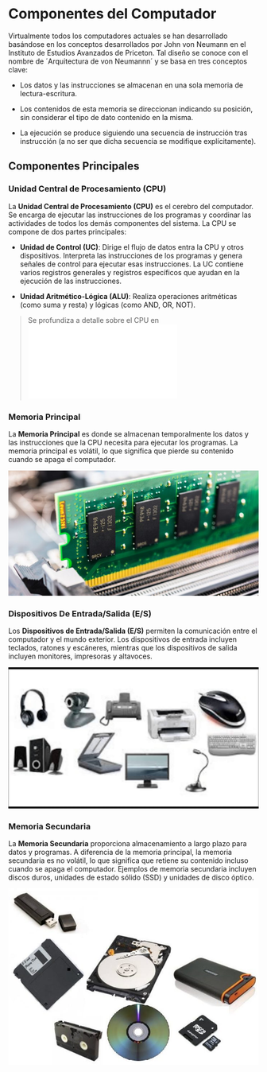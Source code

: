 # Componentes del Computador

Virtualmente todos los computadores actuales se han desarrollado basándose en los conceptos desarrollados por John von Neumann en el Instituto de Estudios Avanzados de Priceton. Tal diseño se conoce con el nombre de ´Arquitectura de von Neumannn´ y se basa en tres conceptos clave:

- Los datos y las instrucciones se almacenan en una sola memoria de lectura-escritura.

- Los contenidos de esta memoria se direccionan indicando su posición, sin considerar el tipo de dato contenido en la misma.

- La ejecución se produce siguiendo una secuencia de instrucción tras instrucción (a no ser que dicha secuencia se modifique explícitamente).

## Componentes Principales 

### Unidad Central de Procesamiento (CPU)

La **Unidad Central de Procesamiento (CPU)** es el cerebro del computador. Se encarga de ejecutar las instrucciones de los programas y coordinar las actividades de todos los demás componentes del sistema. La CPU se compone de dos partes principales:

- **Unidad de Control (UC)**: Dirige el flujo de datos entra la CPU y otros dispositivos. Interpreta las instrucciones de los programas y genera señales de control para ejecutar esas instrucciones. La UC contiene varios registros generales y registros específicos que ayudan en la ejecución de las instrucciones.

- **Unidad Aritmético-Lógica (ALU)**: Realiza operaciones aritméticas (como suma y resta) y lógicas (como AND, OR, NOT).

> Se profundiza a detalle sobre el CPU en ![Diseño interno del CPU](/S01-Computer-Organization/F01.1-Computer-Organization.es/D05-Unidad-Central-Procesamiento.md)

### Memoria Principal

La **Memoria Principal** es donde se almacenan temporalmente los datos y las instrucciones que la CPU necesita para ejecutar los programas. La memoria principal es volátil, lo que significa que pierde su contenido cuando se apaga el computador. 

![This is an imagen](/sources/ImgCompuOrg/primary-memory.jpg)

### Dispositivos De Entrada/Salida (E/S)

Los **Dispositivos de Entrada/Salida (E/S)** permiten la comunicación entre el computador y el mundo exterior. Los dispositivos de entrada incluyen teclados, ratones y escáneres, mientras que los dispositivos de salida incluyen monitores, impresoras y altavoces.

![This is an imagen](/sources/ImgCompuOrg/input-output-devices.jpg)

### Memoria Secundaria 

La **Memoria Secundaria** proporciona almacenamiento a largo plazo para datos y programas. A diferencia de la memoria principal, la memoria secundaria es no volátil, lo que significa que retiene su contenido incluso cuando se apaga el computador. Ejemplos de memoria secundaria incluyen discos duros, unidades de estado sólido (SSD) y unidades de disco óptico.

![This is an imagen](/sources/ImgCompuOrg/secundary-memory.jpg)
